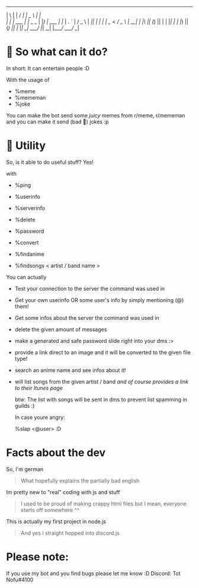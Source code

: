  _   _          __          ____          _   
| \ | |        / _|        |  _ \        | |  
|  \| |  ___  | |_  _   _  | |_) |  ___  | |_ 
| . ` | / _ \ |  _|| | | | |  _ <  / _ \ | __|
| |\  || (_) || |  | |_| | | |_) || (_) || |_ 
|_| \_| \___/ |_|   \__,_| |____/  \___/  \__|


# 🤔 So what can it do?

In short: It can entertain people :D

With the usage of
- %meme
- %mememan
- %joke

You can make the bot send some *juicy* memes from
r/meme, r/mememan and you can make it send (bad 🤨) jokes :p

# 🔨 Utility
So, is it able to do useful stuff?
Yes!

with
- %ping
- %userinfo
- %serverinfo
- %delete
- %password


- %convert
- %findanime
- %findsongs < artist / band name >

You can actually
- Test your connection to the server the command was used in
- Get your own userinfo OR some user's info by simply mentioning (@) them!
- Get some infos about the server the command was used in
- delete the given amount of messages
- make a generated and safe password slide right into your dms :>


- provide a link direct to an image and it will be converted to the given file type!
- search an anime name and see infos about it!
- will list songs from the given artist / band *and of course provides a link to their Itunes page*

  btw: The list with songs will be sent in dms to prevent list spamming in guilds :)

  In case youre angry:

  %slap <@user> :D 

# Facts about the dev
So, I'm german
> What hopefully explains the partially bad english

Im pretty new to "real" coding with js and stuff
> I used to be proud of making crappy html files but I mean, everyone starts off somewhere ^^

This is actually my first project in node.js
> And yes I straight hopped into discord.js


# Please note:

If you use my bot
and you find bugs please let me know :D
Discord: Tot Nofu#4100
